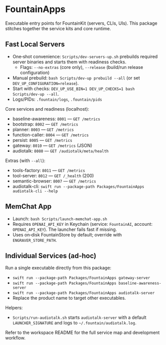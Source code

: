 # FountainApps

Executable entry points for FountainKit (servers, CLIs, UIs). This package stitches together the service kits and core runtime.

## Fast Local Servers

- One‑shot convenience: `Scripts/dev-servers-up.sh` prebuilds required server binaries and starts them with readiness checks.
  - Flags: `--no-extras` (core only), `--release` (build/run release configuration)
- Manual prebuild: `bash Scripts/dev-up prebuild --all` (or set `DEV_UP_CONFIGURATION=release`).
- Start with checks: `DEV_UP_USE_BIN=1 DEV_UP_CHECKS=1 bash Scripts/dev-up --all`.
- Logs/PIDs: `.fountain/logs`, `.fountain/pids`

Core services and readiness (localhost):
- baseline-awareness: `8001` — `GET /metrics`
- bootstrap: `8002` — `GET /metrics`
- planner: `8003` — `GET /metrics`
- function-caller: `8004` — `GET /metrics`
- persist: `8005` — `GET /metrics`
- gateway: `8010` — `GET /metrics` (JSON)
- audiotalk: `8080` — `GET /audiotalk/meta/health`

Extras (with `--all`):
- tools-factory: `8011` — `GET /metrics`
- tool-server: `8012` — `GET /_health` (200)
- semantic-browser: `8007` — `GET /metrics`
 - audiotalk-cli: `swift run --package-path Packages/FountainApps audiotalk-cli --help`

## MemChat App

- Launch: `bash Scripts/launch-memchat-app.sh`
- Requires `OPENAI_API_KEY` in Keychain (service: `FountainAI`, account: `OPENAI_API_KEY`). The launcher fails fast if missing.
- Uses on‑disk FountainStore by default; override with `ENGRAVER_STORE_PATH`.

## Individual Services (ad‑hoc)

Run a single executable directly from this package:
- `swift run --package-path Packages/FountainApps gateway-server`
- `swift run --package-path Packages/FountainApps baseline-awareness-server`
- `swift run --package-path Packages/FountainApps audiotalk-server`
- Replace the product name to target other executables.

Helpers:
- `Scripts/run-audiotalk.sh` starts `audiotalk-server` with a default `LAUNCHER_SIGNATURE` and logs to `~/.fountain/audiotalk.log`.

Refer to the workspace README for the full service map and development workflow.

